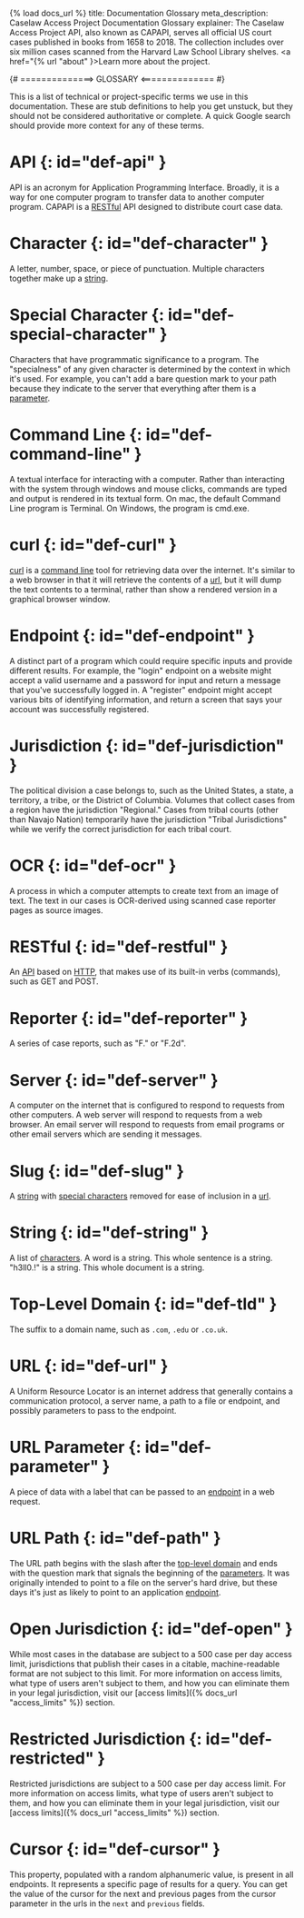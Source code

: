 {% load docs_url %}
title: Documentation Glossary
meta_description: Caselaw Access Project Documentation Glossary
explainer: The Caselaw Access Project API, also known as CAPAPI, serves all official US court cases published in books from 1658 to 2018. The collection includes over six million cases scanned from the Harvard Law School Library shelves. <a href="{% url "about" }>Learn more about the project</a>.

{# ==============> GLOSSARY <============== #}
  
This is a list of technical or project-specific terms we use in this documentation. These are stub definitions to help
you get unstuck, but they should not be considered authoritative or complete. A quick Google search should provide more
context for any of these terms.

# API {: id="def-api" }
API is an acronym for Application Programming Interface. Broadly, it is a way for one computer program to transfer
data to another computer program. CAPAPI is a [RESTful](#def-restful) API designed to distribute court case data.


# Character {: id="def-character" }
A letter, number, space, or piece of punctuation. Multiple characters together make up a [string](#def-string).
  
  
# Special Character {: id="def-special-character" }
Characters that have programmatic significance to a program. The "specialness" of any given
character is determined by the context in which it's used. For example, you can't add a bare question mark to your path
because they indicate to the server that everything after them is a [parameter](#def-parameter).


# Command Line {: id="def-command-line" }
A textual interface for interacting with a computer. Rather than interacting with the system through windows
 and mouse clicks, commands are typed and output is rendered in its textual form. On mac, the default Command Line
 program is Terminal. On Windows, the program is cmd.exe.


# curl {: id="def-curl" }
[curl](https://curl.haxx.se/) is a [command line](#def-command-line) tool for retrieving data over the
internet. It's similar to a web browser in that it will retrieve the contents of a [url](#def-url), but it will dump the
 text contents to a terminal, rather than show a rendered version in a graphical browser window.
  
  
# Endpoint {: id="def-endpoint" }
A distinct part of a program which could require specific inputs and provide
different results. For example, the "login" endpoint on a website might accept a valid username and a password for
input and return a message that you've successfully logged in. A "register" endpoint might accept various bits of
identifying information, and return a screen that says your account was successfully registered.
  

# Jurisdiction {: id="def-jurisdiction" }
The political division a case belongs to, such as the United States, a state, a
territory, a tribe, or the District of Columbia. Volumes that collect cases from a region have the jurisdiction
"Regional." Cases from tribal courts (other than Navajo Nation) temporarily have the jurisdiction "Tribal Jurisdictions"
while we verify the correct jurisdiction for each tribal court.


# OCR {: id="def-ocr" }
A process in which a computer attempts to create text from an image of text. The text in our cases is
OCR-derived using scanned case reporter pages as source images.


# RESTful {: id="def-restful" }
An [API](#def-api) based on [HTTP](https://en.wikipedia.org/wiki/Hypertext_Transfer_Protocol), that makes use
of its built-in verbs (commands), such as GET and POST.


# Reporter {: id="def-reporter" }
A series of case reports, such as "F." or "F.2d".


# Server {: id="def-server" }
A computer on the internet that is configured to respond to requests from other computers. A web
server will respond to requests from a web browser. An email server will respond to requests from email programs or
other email servers which are sending it messages.


# Slug {: id="def-slug" }
A [string](#def-string) with [special characters](#def-special-character) removed for ease of inclusion in a
[url](#def-url).


# String {: id="def-string" }
A list of [characters](#def-character). A word is a
string. This whole sentence is a string. "h3ll0.!" is a string. This whole document is a string.


# Top-Level Domain {: id="def-tld" }
The suffix to a domain name, such as `.com`, `.edu` or `.co.uk`.


# URL {: id="def-url" }
A Uniform Resource Locator is an internet address that generally contains a communication protocol, a server
name, a path to a file or endpoint, and possibly parameters to pass to the endpoint.


# URL Parameter {: id="def-parameter" }
A piece of data with a label that can be passed to an [endpoint](#def-endpoint) in a web request.


# URL Path {: id="def-path" }
The URL path begins with the slash after the [top-level domain](#def-tld) and ends with the question mark that signals
 the beginning of the [parameters](#def-parameter). It was originally intended to point to a file on the server's hard 
 drive, but these days it's just as likely to point to an application [endpoint](#def-endpoint).


# Open Jurisdiction {: id="def-open" }
While most cases in the database are subject to a 500 case per day access limit, jurisdictions that publish their
cases in a citable, machine-readable format are not subject to this limit. 
For more information on access limits, what type of users aren't subject to them, and how you can eliminate them in your
legal jurisdiction, visit our [access limits]({% docs_url "access_limits" %}) section.


# Restricted Jurisdiction {: id="def-restricted" }
Restricted jurisdictions are subject to a 500 case per day access limit.
For more information on access limits, what type of users aren't subject to them, and how you can eliminate them in your
legal jurisdiction, visit our [access limits]({% docs_url "access_limits" %}) section.


# Cursor {: id="def-cursor" }
This property, populated with a random alphanumeric value, is present in all endpoints. It represents a specific page
of results for a query. You can get the value of the cursor for the next and previous pages from the cursor parameter in
the urls in the `next` and `previous` fields.
